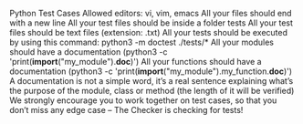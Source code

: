 Python Test Cases
Allowed editors: vi, vim, emacs
All your files should end with a new line
All your test files should be inside a folder tests
All your test files should be text files (extension: .txt)
All your tests should be executed by using this command: python3 -m doctest ./tests/*
All your modules should have a documentation
(python3 -c 'print(__import__("my_module").__doc__)')
All your functions should have a documentation
(python3 -c 'print(__import__("my_module").my_function.__doc__)')
A documentation is not a simple word, 
it’s a real sentence explaining what’s the purpose of the module, 
class or method (the length of it will be verified)
We strongly encourage you to work together on test cases, 
so that you don’t miss any edge case – The Checker is checking for tests!
